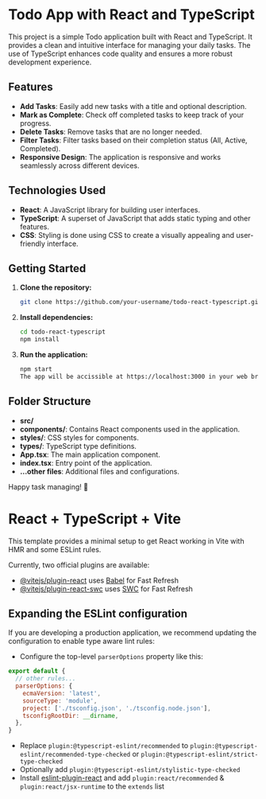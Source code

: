 # Todo App with React and TypeScript

This project is a simple Todo application built with React and TypeScript. It provides a clean and intuitive interface for managing your daily tasks. The use of TypeScript enhances code quality and ensures a more robust development experience.

## Features

- **Add Tasks**: Easily add new tasks with a title and optional description.
- **Mark as Complete**: Check off completed tasks to keep track of your progress.
- **Delete Tasks**: Remove tasks that are no longer needed.
- **Filter Tasks**: Filter tasks based on their completion status (All, Active, Completed).
- **Responsive Design**: The application is responsive and works seamlessly across different devices.

## Technologies Used 

- **React**: A JavaScript library for building user interfaces.
- **TypeScript**: A superset of JavaScript that adds static typing and other features.
- **CSS**: Styling is done using CSS to create a visually appealing and user-friendly interface.

## Getting Started

1. **Clone the repository:**
   ```bash
   git clone https://github.com/your-username/todo-react-typescript.git

2. **Install dependencies:**
   ```bash
   cd todo-react-typescript
   npm install
3. **Run the application:**
   ```bash
   npm start
   The app will be accissible at https://localhost:3000 in your web browser.
## Folder Structure 
- **src/**
- **components/**: Contains React components used in the application.
- **styles/**: CSS styles for components.
- **types/**: TypeScript type definitions.
- **App.tsx**: The main application component.
- **index.tsx**: Entry point of the application.
- **...other files**: Additional files and configurations.

Happy task managing! 🚀

# React + TypeScript + Vite

This template provides a minimal setup to get React working in Vite with HMR and some ESLint rules.

Currently, two official plugins are available:

- [@vitejs/plugin-react](https://github.com/vitejs/vite-plugin-react/blob/main/packages/plugin-react/README.md) uses [Babel](https://babeljs.io/) for Fast Refresh
- [@vitejs/plugin-react-swc](https://github.com/vitejs/vite-plugin-react-swc) uses [SWC](https://swc.rs/) for Fast Refresh

## Expanding the ESLint configuration

If you are developing a production application, we recommend updating the configuration to enable type aware lint rules:

- Configure the top-level `parserOptions` property like this:

```js
export default {
  // other rules...
  parserOptions: {
    ecmaVersion: 'latest',
    sourceType: 'module',
    project: ['./tsconfig.json', './tsconfig.node.json'],
    tsconfigRootDir: __dirname,
  },
}
```

- Replace `plugin:@typescript-eslint/recommended` to `plugin:@typescript-eslint/recommended-type-checked` or `plugin:@typescript-eslint/strict-type-checked`
- Optionally add `plugin:@typescript-eslint/stylistic-type-checked`
- Install [eslint-plugin-react](https://github.com/jsx-eslint/eslint-plugin-react) and add `plugin:react/recommended` & `plugin:react/jsx-runtime` to the `extends` list
